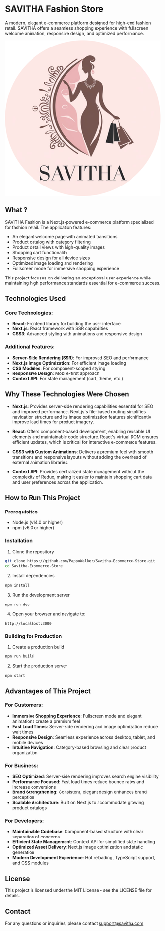 # SAVITHA Fashion Store

A modern, elegant e-commerce platform designed for high-end fashion retail. SAVITHA offers a seamless shopping experience with fullscreen welcome animation, responsive design, and optimized performance.

![SAVITHA Logo](public/Savitha%20Modern.png)

## What ?

SAVITHA Fashion is a Next.js-powered e-commerce platform specialized for fashion retail. The application features:

- An elegant welcome page with animated transitions
- Product catalog with category filtering
- Product detail views with high-quality images
- Shopping cart functionality
- Responsive design for all device sizes
- Optimized image loading and rendering
- Fullscreen mode for immersive shopping experience

This project focuses on delivering an exceptional user experience while maintaining high performance standards essential for e-commerce success.

## Technologies Used

### Core Technologies:
- **React**: Frontend library for building the user interface
- **Next.js**: React framework with SSR capabilities
- **CSS3**: Advanced styling with animations and responsive design

### Additional Features:
- **Server-Side Rendering (SSR)**: For improved SEO and performance
- **Next.js Image Optimization**: For efficient image loading
- **CSS Modules**: For component-scoped styling
- **Responsive Design**: Mobile-first approach
- **Context API**: For state management (cart, theme, etc.)

## Why These Technologies Were Chosen

- **Next.js**: Provides server-side rendering capabilities essential for SEO and improved performance. Next.js's file-based routing simplifies navigation structure and its image optimization features significantly improve load times for product imagery.

- **React**: Offers component-based development, enabling reusable UI elements and maintainable code structure. React's virtual DOM ensures efficient updates, which is critical for interactive e-commerce features.

- **CSS3 with Custom Animations**: Delivers a premium feel with smooth transitions and responsive layouts without adding the overhead of external animation libraries.

- **Context API**: Provides centralized state management without the complexity of Redux, making it easier to maintain shopping cart data and user preferences across the application.

## How to Run This Project

### Prerequisites
- Node.js (v14.0 or higher)
- npm (v6.0 or higher)

### Installation

1. Clone the repository
```bash
git clone https://github.com/PappuWalker/Savitha-Ecommerce-Store.git
cd Savitha-Ecommerce-Store
```

2. Install dependencies
```bash
npm install
```

3. Run the development server
```bash
npm run dev
```

4. Open your browser and navigate to:
```
http://localhost:3000
```

### Building for Production

1. Create a production build
```bash
npm run build
```

2. Start the production server
```bash
npm start
```

## Advantages of This Project

### For Customers:
- **Immersive Shopping Experience**: Fullscreen mode and elegant animations create a premium feel
- **Fast Load Times**: Server-side rendering and image optimization reduce wait times
- **Responsive Design**: Seamless experience across desktop, tablet, and mobile devices
- **Intuitive Navigation**: Category-based browsing and clear product organization

### For Business:
- **SEO Optimized**: Server-side rendering improves search engine visibility
- **Performance Focused**: Fast load times reduce bounce rates and increase conversions
- **Brand Strengthening**: Consistent, elegant design enhances brand perception
- **Scalable Architecture**: Built on Next.js to accommodate growing product catalogs

### For Developers:
- **Maintainable Codebase**: Component-based structure with clear separation of concerns
- **Efficient State Management**: Context API for simplified state handling
- **Optimized Asset Delivery**: Next.js image optimization and static generation
- **Modern Development Experience**: Hot reloading, TypeScript support, and CSS modules

## License

This project is licensed under the MIT License - see the LICENSE file for details.

## Contact

For any questions or inquiries, please contact support@savitha.com
